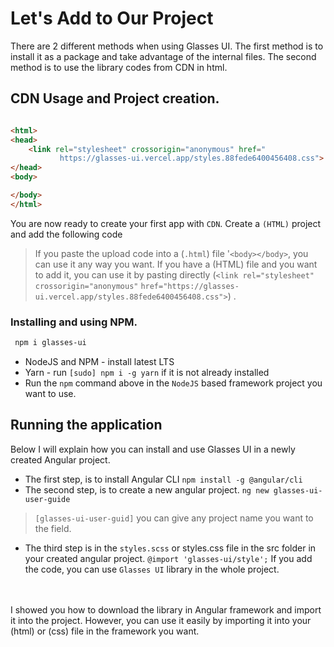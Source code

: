 # Let's Add to Our Project

There are 2 different methods when using Glasses UI. The first method is to install it as a package and take advantage
of the internal files. The second method is to use the library codes from CDN in html.

## CDN Usage and Project creation.

```html

<html>
<head>
    <link rel="stylesheet" crossorigin="anonymous" href="
           https://glasses-ui.vercel.app/styles.88fede6400456408.css">
</head>
<body>

</body>
</html>
```

You are now ready to create your first app with `CDN`. Create a `(HTML)` project and add the following code


> If you paste the upload code into a (`.html`) file
> '`<body></body>`, you can use it any way you want. If you have a (HTML) file and you want to add it, you can use it by
> pasting directly (`<link rel="stylesheet" crossorigin="anonymous"`
> `href="https://glasses-ui.vercel.app/styles.88fede6400456408.css">`) .

### Installing and using NPM.

```bash
 npm i glasses-ui
```

* NodeJS and NPM - install latest LTS
* Yarn - run `[sudo] npm i -g yarn` if it is not already installed
* Run the `npm` command above in the `NodeJS` based framework project you want to use.

## Running the application

Below I will explain how you can install and use Glasses UI in a newly created Angular project.

* The first step, is to install Angular CLI `npm install -g @angular/cli`
* The second step, is to create a new angular project. `ng new glasses-ui-user-guide`
> `[glasses-ui-user-guid]` you can give any project name you want to the field.
* The third step is in the `styles.scss` or styles.css file in the src folder in your created angular project.
  `@import 'glasses-ui/style';`
  If you add the code, you can use `Glasses UI` library in the whole project.
<br>
<br>
I showed you how to download the library in Angular framework and import it into the project. However, you can use it easily by importing it into your (html) or (css) file in the framework you want.
<br>
<br>
 
